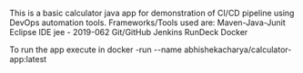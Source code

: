 This is a basic calculator java app for demonstration of CI/CD pipeline using DevOps automation tools.
Frameworks/Tools used are:
Maven-Java-Junit
Eclipse IDE jee - 2019-062
Git/GitHub
Jenkins
RunDeck
Docker

To run the app execute in docker 
-run --name <name of container> abhishekacharya/calculator-app:latest 